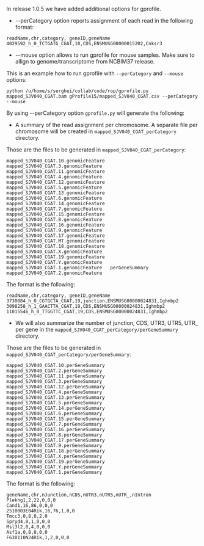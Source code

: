 In release 1.0.5 we have added additional options for gprofile. 

* --perCategory option reports assignment of each read in the following format:

```
readName,chr,category, geneID,geneName
4029592_h_0_TCTGATG_CGAT,10,CDS,ENSMUSG00000015202,Cnksr3
```

* --mouse option allows to run gprofile for mouse samples. Make sure to allign to genome/transcriptome from NCBIM37 release. 


This is an example how to run gprofile with `--perCategory` and `--mouse` options:

```
python /u/home/s/serghei/collab/code/rop/gprofile.py mapped_SJV040_CGAT.bam gProfile15/mapped_SJV040_CGAT.csv --perCategory --mouse
``` 

By using --perCategory option `gprofile.py` will generate the following:

* A summary of the read assignment per chromosome. A separate file per chromosome will be created in `mapped_SJV040_CGAT_perCategory` directory. 

Those are the files to be generated in `mapped_SJV040_CGAT_perCategory`:

```
mapped_SJV040_CGAT.10.genomicFeature  mapped_SJV040_CGAT.3.genomicFeature
mapped_SJV040_CGAT.11.genomicFeature  mapped_SJV040_CGAT.4.genomicFeature
mapped_SJV040_CGAT.12.genomicFeature  mapped_SJV040_CGAT.5.genomicFeature
mapped_SJV040_CGAT.13.genomicFeature  mapped_SJV040_CGAT.6.genomicFeature
mapped_SJV040_CGAT.14.genomicFeature  mapped_SJV040_CGAT.7.genomicFeature
mapped_SJV040_CGAT.15.genomicFeature  mapped_SJV040_CGAT.8.genomicFeature
mapped_SJV040_CGAT.16.genomicFeature  mapped_SJV040_CGAT.9.genomicFeature
mapped_SJV040_CGAT.17.genomicFeature  mapped_SJV040_CGAT.MT.genomicFeature
mapped_SJV040_CGAT.18.genomicFeature  mapped_SJV040_CGAT.X.genomicFeature
mapped_SJV040_CGAT.19.genomicFeature  mapped_SJV040_CGAT.Y.genomicFeature
mapped_SJV040_CGAT.1.genomicFeature   perGeneSummary
mapped_SJV040_CGAT.2.genomicFeature

```

The format is the following:

```
readName,chr,category, geneID,geneName
3730084_h_0_CGTGCTA_CGAT,19,junction,ENSMUSG00000024831,Ighmbp2
3098258_h_1_GAACTTA_CGAT,19,CDS,ENSMUSG00000024831,Ighmbp2
11015546_h_0_TTGGTTC_CGAT,19,CDS,ENSMUSG00000024831,Ighmbp2
```

* We will also summarize the number of junction, CDS, UTR3, UTR5, UTR_ per gene in the `mapped_SJV040_CGAT_perCategory/perGeneSummary` directory. 

Those are the files to be generated in `mapped_SJV040_CGAT_perCategory/perGeneSummary`:

```
mapped_SJV040_CGAT.10.perGeneSummary  mapped_SJV040_CGAT.2.perGeneSummary
mapped_SJV040_CGAT.11.perGeneSummary  mapped_SJV040_CGAT.3.perGeneSummary
mapped_SJV040_CGAT.12.perGeneSummary  mapped_SJV040_CGAT.4.perGeneSummary
mapped_SJV040_CGAT.13.perGeneSummary  mapped_SJV040_CGAT.5.perGeneSummary
mapped_SJV040_CGAT.14.perGeneSummary  mapped_SJV040_CGAT.6.perGeneSummary
mapped_SJV040_CGAT.15.perGeneSummary  mapped_SJV040_CGAT.7.perGeneSummary
mapped_SJV040_CGAT.16.perGeneSummary  mapped_SJV040_CGAT.8.perGeneSummary
mapped_SJV040_CGAT.17.perGeneSummary  mapped_SJV040_CGAT.9.perGeneSummary
mapped_SJV040_CGAT.18.perGeneSummary  mapped_SJV040_CGAT.X.perGeneSummary
mapped_SJV040_CGAT.19.perGeneSummary  mapped_SJV040_CGAT.Y.perGeneSummary
mapped_SJV040_CGAT.1.perGeneSummary
```


The format is the following: 

```
geneName,chr,nJunction,nCDS,nUTR3,nUTR5,nUTR_,nIntron
Plekhg1,2,22,0,0,0
Cand1,16,86,0,0,0
2510003E04Rik,16,76,1,0,0
Tmcc3,0,8,0,2,0
Spryd4,0,1,0,0,0
Msl3l2,0,4,0,0,0
Asf1a,0,8,0,0,0
F630110N24Rik,1,2,0,0,0
```



